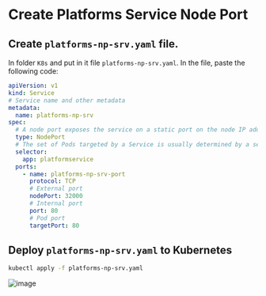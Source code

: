 # Create Platforms Service Node Port

## Create ```platforms-np-srv.yaml``` file. 

In folder ```K8s``` and put in it file ```platforms-np-srv.yaml```. In the file, paste the following code:

```yaml
apiVersion: v1
kind: Service
# Service name and other metadata
metadata:
  name: platforms-np-srv
spec:
  # A node port exposes the service on a static port on the node IP address. NodePorts are in the 30000-32767 range by default
  type: NodePort
  # The set of Pods targeted by a Service is usually determined by a selector.
  selector:
    app: platformservice
  ports: 
    - name: platforms-np-srv-port
      protocol: TCP
      # External port
      nodePort: 32000
      # Internal port
      port: 80
      # Pod port
      targetPort: 80
```


## Deploy ```platforms-np-srv.yaml``` to Kubernetes

```bash
kubectl apply -f platforms-np-srv.yaml
```

![image](https://user-images.githubusercontent.com/34960418/172363556-c6fee1eb-cfd1-49ec-bbbd-42aa96f3d2b3.png)
